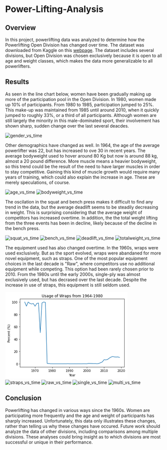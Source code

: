 # Power-Lifting-Analysis

## Overview
In this project, powerlifting data was analyzed to determine how the Powerlifting Open Division has changed over time. The dataset was downloaded from Kaggle on this [webpage](https://www.kaggle.com/datasets/open-powerlifting/powerlifting-database). The dataset includes several divisions, but Open Division was chosen exclusively because it is open to all age and weight classes, which makes the data more generalizable to all powerlifters.

## Results

As seen in the line chart below, women have been gradually making up more of the participation pool in the Open Division. In 1980, women made up 10% of participants. From 1980 to 1985, participation jumped to 25%. This make-up was maintained from 1985 until around 2010, when it quickly jumped to roughly 33%, or a third of all participants. Although women are still largely the minority in this male-dominated sport, their involvement has shown sharp, sudden change over the last several deacdes. 

![gender_vs_time](gender_vs_time.png)

Other demographics have changed as well. In 1964, the age of the average powerlifter was 22, but has increased to ove 30 in recent years. The average bodyweight used to hover around 80 Kg but now is around 88 kg, almost a 20 pound difference. More muscle means a heavier bodyweight, so this trend could be the result of the need to have larger muscles in order to stay competitive. Gaining this kind of muscle growth would require many years of training, which could also explain the increase in age. These are merely speculations, of course. 

![age_vs_time](age_vs_time.png)
![bodyweight_vs_time](bodyweight_vs_time.png)

The oscilation in the squat and bench press makes it difficult to find any trend in the data, but the average deadlift seems to be steadily decreasing in weight. This is surprising considering that the average weight of competitors has increased overtime. In addition, the the total weight lifting from the three events has been in decline, likely because of the decline in the bench press.

![squat_vs_time](squat_vs_time.png)
![bench_vs_time](bench_vs_time.png)
![deadlift_vs_time](deadliftt_vs_time.png)
![totalweight_vs_time](totalweight_vs_time.png)

The equipment used has also changed overtime. In the 1960s, wraps were used exclusively. But as the sport evolved, wraps were abandaned for more novel equipment, such as straps. One of the most popular equipment choices in the last decade is "Raw", where competitors use no additional equipment while competing. This option had been rarely chosen prior to 2010. From the 1980s until the early 2000s, single-ply was almost exclusively used, but has decrased over the last decade. Despite the increase in use of straps, this equipment is still seldom used. 

![wraps_vs_time](wraps_vs_time.png)
![straps_vs_time](straps_vs_time.png)
![raw_vs_time](raw_vs_time.png)
![single_vs_time](single_vs_time.png)
![multi_vs_time](multi_vs_time.png)

## Conclusion

Powerlifting has changed in various ways since the 1960s. Women are participating more frequently and the age and weight of participants has sharply increased. Unfortunately, this data only illustrates these changes, rather than telling us why these changes have occured. Future work should analyze the data of other divisions, including comparisons among multiple divisions. These analyses could bring insight as to which divisions are most successful or unique in their performance.   
